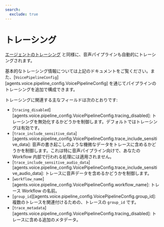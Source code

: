 ```yaml
---
search:
  exclude: true
---
```

# トレーシング

[エージェントのトレーシング](../tracing.md) と同様に、音声パイプラインも自動的にトレーシングされます。

基本的なトレーシング情報については上記のドキュメントをご覧ください。また、[`VoicePipelineConfig`][agents.voice.pipeline_config.VoicePipelineConfig] を通じてパイプラインのトレーシングを追加で構成できます。

トレーシングに関連する主なフィールドは次のとおりです:

-   [`tracing_disabled`][agents.voice.pipeline_config.VoicePipelineConfig.tracing_disabled]: トレーシングを無効化するかどうかを制御します。デフォルトではトレーシングは有効です。
-   [`trace_include_sensitive_data`][agents.voice.pipeline_config.VoicePipelineConfig.trace_include_sensitive_data]: 音声の書き起こしのような機微なデータをトレースに含めるかどうかを制御します。これは特に音声パイプライン向けで、あなたの Workflow 内部で行われる処理には適用されません。
-   [`trace_include_sensitive_audio_data`][agents.voice.pipeline_config.VoicePipelineConfig.trace_include_sensitive_audio_data]: トレースに音声データを含めるかどうかを制御します。
-   [`workflow_name`][agents.voice.pipeline_config.VoicePipelineConfig.workflow_name]: トレース Workflow の名前。
-   [`group_id`][agents.voice.pipeline_config.VoicePipelineConfig.group_id]: 複数のトレースを関連付けるための、トレースの `group_id` です。
-   [`trace_metadata`][agents.voice.pipeline_config.VoicePipelineConfig.tracing_disabled]: トレースに含める追加のメタデータ。